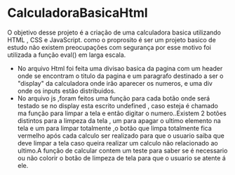 # CalculadoraBasicaHtml
O objetivo desse projeto é a criação de uma calculadora basica utilizando HTML , CSS e JavaScript.
como o proprosito é ser um projeto basico de estudo não existem preocupações com segurança por esse motivo foi utilizada a função eval() em larga escala.

- No arquivo Html foi feita uma divisao basica da pagina com um header onde se encontram o titulo da pagina e um paragrafo destinado a ser o "display" da calculadora onde irão aparecer os numeros, e uma div onde os inputs estão distribuidos.
- No arquivo js ,foram feitos uma função para cada botão onde será testado se no display esta escrito undefined , caso esteja é chamado ma função para limpar a tela e então digitar o numero..Existem 2 botões distintos para a limpeza da tela , um para apagar o ultimo elemento na tela e um para limpar totalmente ,o botão que limpa totalmente fica vermelho após cada calculo ser realizado para que o usuario saiba que deve limpar a tela caso queira realizar um calculo não relacionado ao ultimo.A função de calcular contem um teste para saber se é necessario ou não colorir o botão de limpeza de tela para que o usuario se atente á ele.

